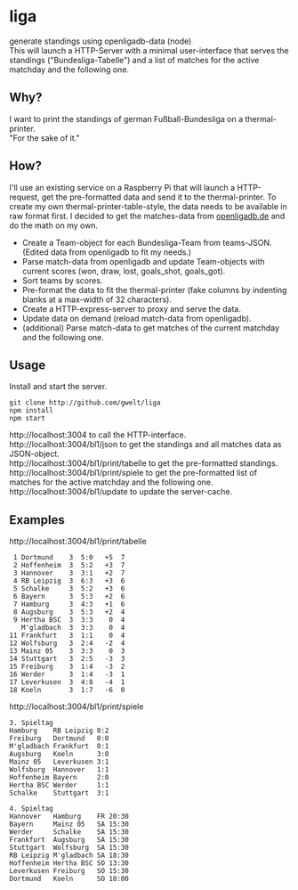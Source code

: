 # liga
generate standings using openligadb-data (node)  
This will launch a HTTP-Server with a minimal user-interface that serves the standings ("Bundesliga-Tabelle") and a list of matches for the active matchday and the following one.

## Why?
I want to print the standings of german Fußball-Bundesliga on a thermal-printer.  
"For the sake of it."

## How?
I'll use an existing service on a Raspberry Pi that will launch a HTTP-request, get the pre-formatted data and send it to the thermal-printer. To create my own thermal-printer-table-style, the data needs to be available in raw format first. I decided to get the matches-data from [openligadb.de](http://openligadb.de) and do the math on my own.
- Create a Team-object for each Bundesliga-Team from teams-JSON. (Edited data from openligadb to fit my needs.)
- Parse match-data from openligadb and update Team-objects with current scores (won, draw, lost, goals_shot, goals_got).
- Sort teams by scores.
- Pre-format the data to fit the thermal-printer (fake columns by indenting blanks at a max-width of 32 characters).
- Create a HTTP-express-server to proxy and serve the data.
- Update data on demand (reload match-data from openligadb).
- (additional) Parse match-data to get matches of the current matchday and the following one.

## Usage
Install and start the server.
```
git clone http://github.com/gwelt/liga
npm install
npm start
```
http://localhost:3004 to call the HTTP-interface.  
http://localhost:3004/bl1/json to get the standings and all matches data as JSON-object.  
http://localhost:3004/bl1/print/tabelle to get the pre-formatted standings.  
http://localhost:3004/bl1/print/spiele to get the pre-formatted list of matches for the active matchday and the following one.  
http://localhost:3004/bl1/update to update the server-cache.  

## Examples
http://localhost:3004/bl1/print/tabelle
```
 1 Dortmund    3  5:0   +5  7
 2 Hoffenheim  3  5:2   +3  7
 3 Hannover    3  3:1   +2  7
 4 RB Leipzig  3  6:3   +3  6
 5 Schalke     3  5:2   +3  6
 6 Bayern      3  5:3   +2  6
 7 Hamburg     3  4:3   +1  6
 8 Augsburg    3  5:3   +2  4
 9 Hertha BSC  3  3:3    0  4
   M'gladbach  3  3:3    0  4
11 Frankfurt   3  1:1    0  4
12 Wolfsburg   3  2:4   -2  4
13 Mainz 05    3  3:3    0  3
14 Stuttgart   3  2:5   -3  3
15 Freiburg    3  1:4   -3  2
16 Werder      3  1:4   -3  1
17 Leverkusen  3  4:8   -4  1
18 Koeln       3  1:7   -6  0
```
http://localhost:3004/bl1/print/spiele
```
3. Spieltag
Hamburg    RB Leipzig 0:2
Freiburg   Dortmund   0:0
M'gladbach Frankfurt  0:1
Augsburg   Koeln      3:0
Mainz 05   Leverkusen 3:1
Wolfsburg  Hannover   1:1
Hoffenheim Bayern     2:0
Hertha BSC Werder     1:1
Schalke    Stuttgart  3:1

4. Spieltag
Hannover   Hamburg    FR 20:30
Bayern     Mainz 05   SA 15:30
Werder     Schalke    SA 15:30
Frankfurt  Augsburg   SA 15:30
Stuttgart  Wolfsburg  SA 15:30
RB Leipzig M'gladbach SA 18:30
Hoffenheim Hertha BSC SO 13:30
Leverkusen Freiburg   SO 15:30
Dortmund   Koeln      SO 18:00
```
